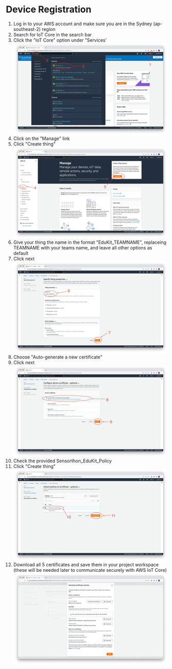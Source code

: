 # Device Registration

1. Log in to your AWS account and make sure you are in the Sydney (ap-southeast-2) region
2. Search for IoT Core in the search bar
3. Click the "IoT Core" option under "Services'
![IoT_Core](/Workshop/2.%20Device%20Registration/IoT_Core.png)
4. Click on the "Manage" link
5. Click "Create thing"
![IoT_Core_Manage](/Workshop/2.%20Device%20Registration/IoT_Core_Manage.png)
6. Give your thing the name in the format "EduKit_TEAMNAME", replaceing TEAMNAME with your teams name, and leave all other options as default
7. Click next
![Register_Thing_Name](/Workshop/2.%20Device%20Registration/Register_Thing_Name.png)
8. Choose "Auto-generate a new certificate"
9. Click next
![Register_Thing_Certificate](/Workshop/2.%20Device%20Registration/Register_Thing_Certificate.png)
10. Check the provided Sensorthon_EduKit_Policy
11. Click "Create thing"
![Register_Thing_Policy](/Workshop/2.%20Device%20Registration/Register_Thing_Policy.png)
12. Download all 5 certificates and save them in your project workspace (these will be needed later to communicate securely with AWS IoT Core)
![Certificates](/Workshop/2.%20Device%20Registration/Certificates.png)